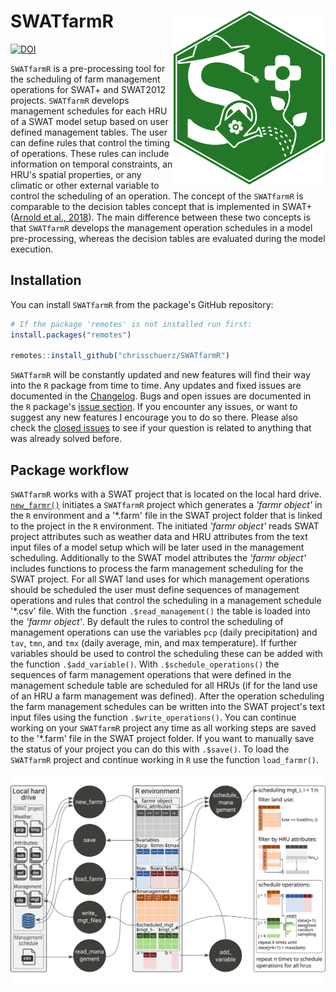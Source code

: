 # SWATfarmR <img src="man/figures/swatfarmr_hex.svg" align="right" />

[![DOI](https://zenodo.org/badge/DOI/10.5281/zenodo.8041903.svg)](https://doi.org/10.5281/zenodo.8041903)

`SWATfarmR` is a pre-processing tool for the scheduling of farm management operations for SWAT+ and SWAT2012 projects. `SWATfarmR` develops management schedules for each HRU of a SWAT model setup based on user defined management tables. The user can define rules that control the timing of operations. These rules can include information on temporal constraints, an HRU's spatial properties, or any climatic or other external variable to control the scheduling of an operation. The concept of the `SWATfarmR` is comparable to the decision tables concept that is implemented in SWAT+ ([Arnold et al., 2018](https://doi.org/10.3390/w10060713)). The main difference between these two concepts is that `SWATfarmR` develops the management operation schedules in a model pre-processing, whereas the decision tables are evaluated during the model execution. 

## Installation

You can install `SWATfarmR` from the package's GitHub repository: 

```r
# If the package 'remotes' is not installed run first:
install.packages("remotes")

remotes::install_github("chrisschuerz/SWATfarmR")
```

`SWATfarmR` will be constantly updated and new features will find their way into the `R` package from time to time. Any updates and fixed issues are documented in the [Changelog](https://chrisschuerz.github.io/SWATfamrR/news/index.html). Bugs and open issues are documented in the `R` package's [issue section](https://github.com/chrisschuerz/SWATfarmR/issues). If you encounter any issues, or want to suggest any new features I encourage you to do so there. Please also check the [closed issues](https://github.com/chrisschuerz/SWATfarmR/issues?q=is%3Aissue+is%3Aclosed) to see if your question is related to anything that was already solved before.


## Package workflow

`SWATfarmR` works with a SWAT project that is located on the local hard drive. [`new_farmr()`](https://chrisschuerz.github.io/SWATfarmR/reference/new_farmr.html) initiates a `SWATfarmR` project which generates a *'farmr object'* in the `R` environment and a '\*.farm' file in the SWAT project folder that is linked to the project in the `R` environment. The initiated *'farmr object'* reads SWAT project attributes such as weather data and HRU attributes from the text input files of a model setup which will be later used in the management scheduling. Additionally to the SWAT model attributes the *'farmr object'* includes functions to process the farm management scheduling for the SWAT project. For all SWAT land uses for which management operations should be scheduled the user must define sequences of management operations and rules that control the scheduling in a management schedule '\*.csv' file. With the function `.$read_management()` the table is loaded into the  *'farmr object'*. By default the rules to control the scheduling of management operations can use the variables `pcp` (daily precipitation) and `tav`, `tmn`, and `tmx` (daily average, min, and max temperature). If further variables should be used to control the scheduling these can be added with the function `.$add_variable()`.  With `.$schedule_operations()` the sequences of farm management operations that were defined in the management schedule table are scheduled for all HRUs (if for the land use of an HRU a farm management was defined). After the operation scheduling the farm management schedules can be written into the SWAT project's text input files using the function `.$write_operations()`. You can continue working on your `SWATfarmR` project any time as all working steps are saved to the '\*.farm' file in the SWAT project folder. If you want to manually save the status of your project you can do this with `.$save()`. To load the `SWATfarmR` project and continue working in `R` use the function `load_farmr()`.

![](man/figures/farmr_workflow.svg)
